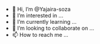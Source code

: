 - 👋 Hi, I’m @Yajaira-soza
- 👀 I’m interested in ...
- 🌱 I’m currently learning ...
- 💞️ I’m looking to collaborate on ...
- 📫 How to reach me ...

<!---
Yajaira-soza/Yajaira-soza is a ✨ special ✨ repository because its `README.md` (this file) appears on your GitHub profile.
You can click the Preview link to take a look at your changes.
--->
